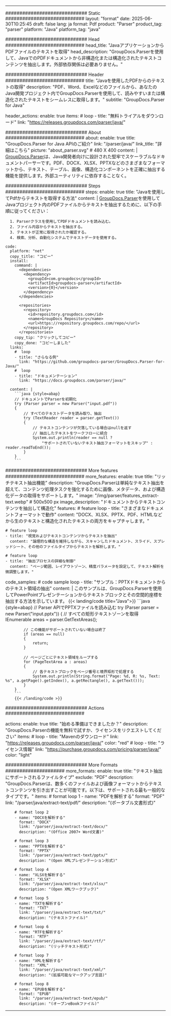 


---
############################# Static ############################
layout: "format"
date:  2025-06-30T10:25:45
draft: false
lang: ja
format: Pdf
product: "Parser"
product_tag: "parser"
platform: "Java"
platform_tag: "java"

############################# Head ############################
head_title: "JavaアプリケーションからPDFファイルのテキストを取得"
head_description: "GroupDocs.Parserを使用して、JavaでのPDFドキュメントから非構造化または構造化されたテキストコンテンツを抽出します。外部依存関係は必要ありません。"

############################# Header ############################
title: "Javaを使用したPDFからのテキストの取得" 
description: "PDF、Word、Excelなどのファイルから、あなたのJava開発プロジェクト内でGroupDocs.Parserを使用して、読みやすいまたは構造化されたテキストをシームレスに取得します。"
subtitle: "GroupDocs.Parser for Java" 

header_actions:
  enable: true
  items:
    #  loop
    - title: "無料トライアルをダウンロード"
      link: "https://releases.groupdocs.com/parser/java/"
      
############################# About ############################
about:
    enable: true
    title: "GroupDocs.Parser for Java APIのご紹介"
    link: "/parser/java/"
    link_title: "詳細はこちら"
    picture: "about_parser.svg" # 480 X 400
    content: |
       [GroupDocs.Parser](/parser/java/)は、Java開発者向けに設計された堅牢でスケーラブルなドキュメントパーサーです。PDF、DOCX、XLSX、PPTXなどのさまざまなフォーマットから、テキスト、テーブル、画像、構造化コンポーネントを正確に抽出する機能を提供します。外部ユーティリティに依存することなく。

############################# Steps ############################
steps:
    enable: true
    title: "Javaを使用してPdfからテキストを取得する方法"
    content: |
      [GroupDocs.Parser](/parser/java/)を使用してJavaプロジェクト内のPDFファイルからテキストを抽出するために、以下の手順に従ってください：
      
      1. Parserクラスを使用してPDFドキュメントを読み込む。
      2. ファイル内容からテキストを抽出する。
      3. テキストが正常に取得されたか確認する。
      4. 検索、分析、自動化システムでテキストデータを使用する。
   
    code:
      platform: "net"
      copy_title: "コピー"
      install:
        command: |
          <dependencies>
            <dependency>
              <groupId>com.groupdocs</groupId>
              <artifactId>groupdocs-parser</artifactId>
              <version>{0}</version>
            </dependency>
          </dependencies>

          <repositories>
            <repository>
              <id>repository.groupdocs.com</id>
              <name>GroupDocs Repository</name>
              <url>https://repository.groupdocs.com/repo/</url>
            </repository>
          </repositories>
        copy_tip: "クリックしてコピー"
        copy_done: "コピーしました"
      links:
        #  loop
        - title: "さらなる例"
          link: "https://github.com/groupdocs-parser/GroupDocs.Parser-for-Java/"
        #  loop
        - title: "ドキュメンテーション"
          link: "https://docs.groupdocs.com/parser/java/"
          
      content: |
        ```java {style=abap}
        // ドキュメントでParserを初期化
        try (Parser parser = new Parser("input.pdf"))
        {
            // すべてのテキストデータを読み取り、抽出
            try (TextReader reader = parser.getText())
            {
                // テキストコンテンツが欠落している場合はnullを返す
                // 抽出したテキストをワークフローに統合
                System.out.println(reader == null ? 
                    "サポートされていないテキスト抽出フォーマットをスキップ" : reader.readToEnd());
            }
        }
        ```            

############################# More features ############################
more_features:
  enable: true
  title: "リッチテキスト抽出機能"
  description: "GroupDocs.Parserは単純なテキスト抽出を超えて、コンテンツ処理タスクを強化するために画像、メタデータ、および構造化データの取得をサポートします。"
  image: "/img/parser/features_extract-text.webp" # 500x500 px
  image_description: "ドキュメントからテキストコンテンツを抽出して構造化"
  features:
    # feature loop
    - title: "さまざまなドキュメントフォーマットで動作"
      content: "DOCX、XLSX、PPTX、PDF、HTMLなどから生のテキストと構造化されたテキストの両方をキャプチャします。"

    # feature loop
    - title: "視覚およびテキストコンテンツからテキストを抽出"
      content: "論理的な構造を維持しながら、スキャンしたドキュメント、スライド、スプレッドシート、その他のファイルタイプからテキストを解析します。"

    # feature loop
    - title: "抽出プロセスの詳細な制御"
      content: "ページ範囲、レイアウトゾーン、精度パラメータを設定して、テキスト解析を微調整します。"
      
  code_samples:
    # code sample loop
    - title: "サンプル：PPTXドキュメントからのテキスト領域の抽出"
      content: |
        このサンプルは、GroupDocs.Parserを使用してPowerPointプレゼンテーションからテキストブロックとその空間的座標を抽出する方法を示しています。
        {{< landing/code title="Java">}}
        ```java {style=abap}
        //  Parser APIでPPTXファイルを読み込む
        try (Parser parser = new Parser("input.pptx"))
        {
            // すべての矩形テキストゾーンを取得
            IEnumerable<PageTextArea> areas = parser.GetTextAreas();

            // この機能がサポートされていない場合は終了
            if (areas == null)
            {
                return;
            }

            // ページごとにテキスト領域をループする
            for (PageTextArea a : areas)
            {
                // 各テキストブロックをページ番号と境界矩形で処理する
                System.out.println(String.format("Page: %d, R: %s, Text: %s", a.getPage().getIndex(), a.getRectangle(), a.getText()));
            }
        }
        ```
        {{< /landing/code >}}


############################# Actions ############################

actions:
  enable: true
  title: "始める準備はできましたか？"
  description: "GroupDocs.Parserの機能を無料で試すか、ライセンスをリクエストしてください"
  items:
    #  loop
    - title: "Mavenのダウンロード"
      link: "https://releases.groupdocs.com/parser/java/"
      color: "red"
        #  loop
    - title: "ライセンス情報"
      link: "https://purchase.groupdocs.com/pricing/parser/java/"
      color: "light"


############################# More Formats #####################
more_formats:
    enable: true
    title: "テキスト抽出にサポートされるファイルタイプ"
    exclude: "PDF"
    description: "GroupDocs.Parserは、数多くのファイルおよび画像フォーマットからテキストコンテンツを引き出すことが可能です。以下は、サポートされる最も一般的なタイプです。"
    items: 
        # format loop 1
        - name: "PDFを解析する"
          format: "PDF"
          link: "/parser/java/extract-text/pdf/"
          description: "(ポータブル文書形式)"
          
        # format loop 2
        - name: "DOCXを解析する"
          format: "DOCX"
          link: "/parser/java/extract-text/docx/"
          description: "(Office 2007+ Word文書)"
          
        # format loop 3
        - name: "PPTXを解析する"
          format: "PPTX"
          link: "/parser/java/extract-text/pptx/"
          description: "(Open XMLプレゼンテーション形式)"
          
        # format loop 4
        - name: "XLSXを解析する"
          format: "XLSX"
          link: "/parser/java/extract-text/xlsx/"
          description: "(Open XMLワークブック)"
          
        # format loop 5
        - name: "TXTを解析する"
          format: "TXT"
          link: "/parser/java/extract-text/txt/"
          description: "(テキストファイル)"
          
        # format loop 6
        - name: "RTFを解析する"
          format: "RTF"
          link: "/parser/java/extract-text/rtf/"
          description: "(リッチテキスト形式)"
          
        # format loop 7
        - name: "XMLを解析する"
          format: "XML"
          link: "/parser/java/extract-text/xml/"
          description: "(拡張可能なマークアップ言語)"
          
        # format loop 8
        - name: "EPUBを解析する"
          format: "EPUB"
          link: "/parser/java/extract-text/epub/"
          description: "(オープンeBookファイル)"
         
          

---